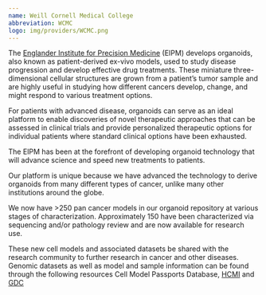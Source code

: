 ```yaml
---
name: Weill Cornell Medical College
abbreviation: WCMC
logo: img/providers/WCMC.png
---
```


The [Englander Institute for Precision Medicine](https://eipm.weill.cornell.edu/) (EIPM) develops organoids, also known as patient-derived ex-vivo models, used to study disease progression and develop effective drug treatments. These miniature three-dimensional cellular structures are grown from a patient’s tumor sample and are highly useful in studying how different cancers develop, change, and might respond to various treatment options.

For patients with advanced disease, organoids can serve as an ideal platform to enable discoveries of novel therapeutic approaches that can be assessed in clinical trials and provide personalized therapeutic options for individual patients where standard clinical options have been exhausted.

The EIPM has been at the forefront of developing organoid technology that will advance science and speed new treatments to patients.

Our platform is unique because we have advanced the technology to derive organoids from many different types of cancer, unlike many other institutions around the globe. 

We now have >250 pan cancer models in our organoid repository at various stages of characterization. Approximately 150 have been characterized via sequencing and/or pathology review and are now available for research use.

These new cell models and associated datasets be shared with the research community to further research in cancer and other diseases. Genomic datasets as well as model and sample information can be found through the following resources Cell Model Passports Database, [HCMI](https://hcmi-searchable-catalog.nci.nih.gov/) and [GDC](https://portal.gdc.cancer.gov/)